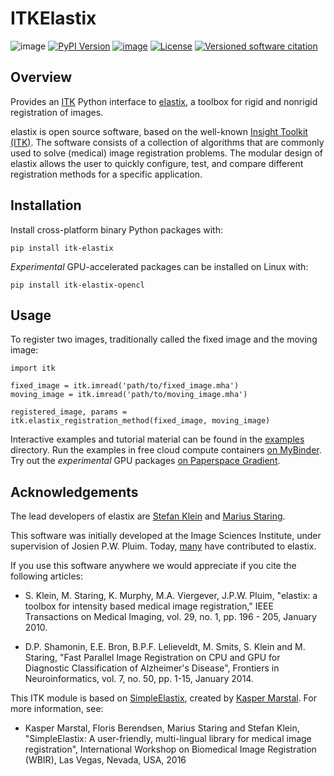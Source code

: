 ITKElastix
==========

![image](https://github.com/InsightSoftwareConsortium/ITKElastix/workflows/Build,%20test,%20package/badge.svg)
[![PyPI Version](https://img.shields.io/pypi/v/itk-elastix.svg)](https://pypi.python.org/pypi/itk-elastix)
[![image](https://mybinder.org/badge_logo.svg)](https://mybinder.org/v2/gh/InsightSoftwareConsortium/ITKElastix/master?urlpath=lab/tree/examples%2F0_HelloRegistrationWorld.ipynb)
[![License](https://img.shields.io/badge/License-Apache%202.0-blue.svg)](https://github.com/InsightSoftwareConsortium/ITKElastix/blob/master/LICENSE)
[![Versioned software citation](https://zenodo.org/badge/207451937.svg)](https://zenodo.org/badge/latestdoi/207451937)

Overview
--------

Provides an [ITK](https://www.itk.org) Python interface to [elastix](http://elastix.isi.uu.nl/), a toolbox for rigid and nonrigid registration of images.

elastix is open source software, based on the well-known [Insight Toolkit (ITK)](https://discourse.itk.org). The software consists of a collection of algorithms that are commonly used to solve (medical) image registration problems. The modular design of elastix allows the user to quickly configure, test, and compare different registration methods for a specific application.

Installation
------------

Install cross-platform binary Python packages with:

    pip install itk-elastix

*Experimental* GPU-accelerated packages can be installed on Linux with:

    pip install itk-elastix-opencl

Usage
-----

To register two images, traditionally called the fixed image and the moving image:

    import itk

    fixed_image = itk.imread('path/to/fixed_image.mha')
    moving_image = itk.imread('path/to/moving_image.mha')

    registered_image, params = itk.elastix_registration_method(fixed_image, moving_image)

Interactive examples and tutorial material can be found in the [examples](https://github.com/InsightSoftwareConsortium/ITKElastix/tree/master/examples) directory. Run the examples in free cloud compute containers [on MyBinder](https://mybinder.org/v2/gh/InsightSoftwareConsortium/ITKElastix/master?urlpath=lab/tree/examples%2F0_HelloRegistrationWorld.ipynb).  Try out the *experimental* GPU packages [on Paperspace Gradient](https://www.paperspace.com/temmx3m64/notebook/prdfn7bsz).

Acknowledgements
----------------

The lead developers of elastix are [Stefan Klein](https://github.com/stefanklein) and [Marius Staring](https://github.com/mstaring).

This software was initially developed at the Image Sciences Institute, under supervision of Josien P.W. Pluim. Today, [many](https://github.com/SuperElastix/elastix/graphs/contributors) have
contributed to elastix.

If you use this software anywhere we would appreciate if you cite the following articles:

-   S.  Klein, M. Staring, K. Murphy, M.A. Viergever, J.P.W. Pluim,
        \"elastix: a toolbox for intensity based medical image
        registration,\" IEEE Transactions on Medical Imaging, vol. 29,
        no. 1, pp. 196 - 205, January 2010.

-   D.P. Shamonin, E.E. Bron, B.P.F. Lelieveldt, M. Smits, S. Klein
    and M. Staring, \"Fast Parallel Image Registration on CPU and GPU
    for Diagnostic Classification of Alzheimer's Disease\", Frontiers in
    Neuroinformatics, vol. 7, no. 50, pp. 1-15, January 2014.

This ITK module is based on [SimpleElastix](http://simpleelastix.github.io/), created by [Kasper Marstal](https://github.com/kaspermarstal). For more information, see:

-   Kasper Marstal, Floris Berendsen, Marius Staring and Stefan Klein,
    \"SimpleElastix: A user-friendly, multi-lingual library for medical
    image registration\", International Workshop on Biomedical Image
    Registration (WBIR), Las Vegas, Nevada, USA, 2016
